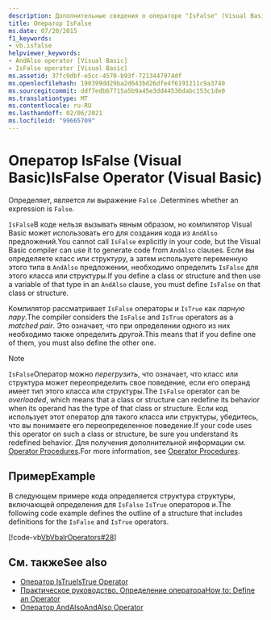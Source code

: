 ```yaml
---
description: Дополнительные сведения о операторе "IsFalse" (Visual Basic)
title: Оператор IsFalse
ms.date: 07/20/2015
f1_keywords:
- vb.isfalse
helpviewer_keywords:
- AndAlso operator [Visual Basic]
- IsFalse operator [Visual Basic]
ms.assetid: 37fc9dbf-e5cc-4570-b93f-7213447974df
ms.openlocfilehash: 190399dd29ba2d643bd26dfe4f6191211c9a3740
ms.sourcegitcommit: ddf7edb67715a5b9a45e3dd44536dabc153c1de0
ms.translationtype: MT
ms.contentlocale: ru-RU
ms.lasthandoff: 02/06/2021
ms.locfileid: "99665709"
---
```

# <a name="isfalse-operator-visual-basic"></a><span data-ttu-id="6bba2-103">Оператор IsFalse (Visual Basic)</span><span class="sxs-lookup"><span data-stu-id="6bba2-103">IsFalse Operator (Visual Basic)</span></span>

<span data-ttu-id="6bba2-104">Определяет, является ли выражение `False` .</span><span class="sxs-lookup"><span data-stu-id="6bba2-104">Determines whether an expression is `False`.</span></span>  
  
 <span data-ttu-id="6bba2-105">`IsFalse`В коде нельзя вызывать явным образом, но компилятор Visual Basic может использовать его для создания кода из `AndAlso` предложений.</span><span class="sxs-lookup"><span data-stu-id="6bba2-105">You cannot call `IsFalse` explicitly in your code, but the Visual Basic compiler can use it to generate code from `AndAlso` clauses.</span></span> <span data-ttu-id="6bba2-106">Если вы определяете класс или структуру, а затем используете переменную этого типа в `AndAlso` предложении, необходимо определить `IsFalse` для этого класса или структуры.</span><span class="sxs-lookup"><span data-stu-id="6bba2-106">If you define a class or structure and then use a variable of that type in an `AndAlso` clause, you must define `IsFalse` on that class or structure.</span></span>  
  
 <span data-ttu-id="6bba2-107">Компилятор рассматривает `IsFalse` операторы и `IsTrue` как *парную пару*.</span><span class="sxs-lookup"><span data-stu-id="6bba2-107">The compiler considers the `IsFalse` and `IsTrue` operators as a *matched pair*.</span></span> <span data-ttu-id="6bba2-108">Это означает, что при определении одного из них необходимо также определить другой.</span><span class="sxs-lookup"><span data-stu-id="6bba2-108">This means that if you define one of them, you must also define the other one.</span></span>  
  
> [!NOTE]
> <span data-ttu-id="6bba2-109">`IsFalse`Оператор можно *перегрузить*, что означает, что класс или структура может переопределить свое поведение, если его операнд имеет тип этого класса или структуры.</span><span class="sxs-lookup"><span data-stu-id="6bba2-109">The `IsFalse` operator can be *overloaded*, which means that a class or structure can redefine its behavior when its operand has the type of that class or structure.</span></span> <span data-ttu-id="6bba2-110">Если код использует этот оператор для такого класса или структуры, убедитесь, что вы понимаете его переопределенное поведение.</span><span class="sxs-lookup"><span data-stu-id="6bba2-110">If your code uses this operator on such a class or structure, be sure you understand its redefined behavior.</span></span> <span data-ttu-id="6bba2-111">Для получения дополнительной информации см. [Operator Procedures](../../programming-guide/language-features/procedures/operator-procedures.md).</span><span class="sxs-lookup"><span data-stu-id="6bba2-111">For more information, see [Operator Procedures](../../programming-guide/language-features/procedures/operator-procedures.md).</span></span>  
  
## <a name="example"></a><span data-ttu-id="6bba2-112">Пример</span><span class="sxs-lookup"><span data-stu-id="6bba2-112">Example</span></span>  

 <span data-ttu-id="6bba2-113">В следующем примере кода определяется структура структуры, включающей определения для `IsFalse` `IsTrue` операторов и.</span><span class="sxs-lookup"><span data-stu-id="6bba2-113">The following code example defines the outline of a structure that includes definitions for the `IsFalse` and `IsTrue` operators.</span></span>  
  
 [!code-vb[VbVbalrOperators#28](~/samples/snippets/visualbasic/VS_Snippets_VBCSharp/VbVbalrOperators/VB/Class1.vb#28)]  
  
## <a name="see-also"></a><span data-ttu-id="6bba2-114">См. также</span><span class="sxs-lookup"><span data-stu-id="6bba2-114">See also</span></span>

- [<span data-ttu-id="6bba2-115">Оператор IsTrue</span><span class="sxs-lookup"><span data-stu-id="6bba2-115">IsTrue Operator</span></span>](istrue-operator.md)
- [<span data-ttu-id="6bba2-116">Практическое руководство. Определение оператора</span><span class="sxs-lookup"><span data-stu-id="6bba2-116">How to: Define an Operator</span></span>](../../programming-guide/language-features/procedures/how-to-define-an-operator.md)
- [<span data-ttu-id="6bba2-117">Оператор AndAlso</span><span class="sxs-lookup"><span data-stu-id="6bba2-117">AndAlso Operator</span></span>](andalso-operator.md)
